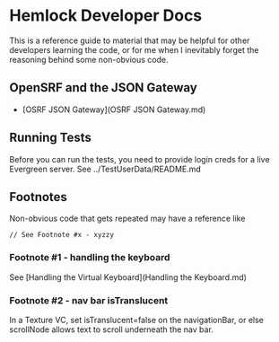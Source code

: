 # Hemlock Developer Docs

This is a reference guide to material that may be helpful for other developers learning the code, or for me when I inevitably forget the reasoning behind some non-obvious code.

## OpenSRF and the JSON Gateway

*  [OSRF JSON Gateway](OSRF JSON Gateway.md)

## Running Tests

Before you can run the tests, you need to provide login creds for a live Evergreen server.  See ../TestUserData/README.md

## Footnotes

Non-obvious code that gets repeated may have a reference like

```
// See Footnote #x - xyzzy
```

### Footnote #1 - handling the keyboard

See [Handling the Virtual Keyboard](Handling the Keyboard.md)

### Footnote #2 - nav bar isTranslucent

In a Texture VC, set isTranslucent=false on the navigationBar, or else scrollNode allows text to scroll underneath the nav bar.
